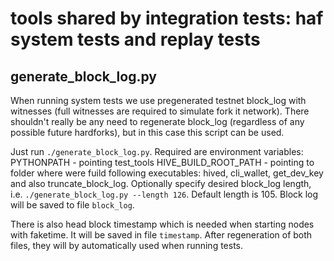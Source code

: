 # tools shared by integration tests: haf system tests and replay tests

## generate_block_log.py
When running system tests we use pregenerated testnet block_log with witnesses (full witnesses are required to simulate fork it network).
There shouldn't really be any need to regenerate block_log (regardless of any possible future hardforks), but in this case this script
can be used.

Just run `./generate_block_log.py`. Required are environment variables:
PYTHONPATH - pointing test_tools
HIVE_BUILD_ROOT_PATH  - pointing to folder where were fuild following executables: hived, cli_wallet, get_dev_key and also truncate_block_log.
Optionally specify desired block_log length, i.e. `./generate_block_log.py --length 126`. Default length is 105. Block log will be saved to file `block_log`.

There is also head block timestamp which is needed when starting nodes with faketime. It will be saved in file `timestamp`. After regeneration
of both files, they will by automatically used when running tests.
